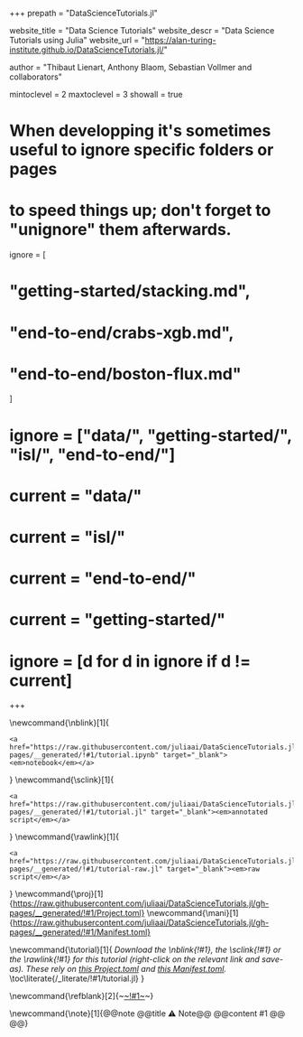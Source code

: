 +++
prepath = "DataScienceTutorials.jl"

website_title = "Data Science Tutorials"
website_descr = "Data Science Tutorials using Julia"
website_url   = "https://alan-turing-institute.github.io/DataScienceTutorials.jl/"

author = "Thibaut Lienart, Anthony Blaom, Sebastian Vollmer and collaborators"

mintoclevel = 2
maxtoclevel = 3
showall = true


# When developping it's sometimes useful to ignore specific folders or pages
# to speed things up; don't forget to "unignore" them afterwards.

ignore = [
#  "getting-started/stacking.md",
#  "end-to-end/crabs-xgb.md",
#  "end-to-end/boston-flux.md"
]

# ignore = ["data/", "getting-started/", "isl/", "end-to-end/"]
# current = "data/"
# current = "isl/"
# current = "end-to-end/"
# current = "getting-started/"
# ignore = [d for d in ignore if d != current]
+++

\newcommand{\nblink}[1]{
  ~~~
  <a href="https://raw.githubusercontent.com/juliaai/DataScienceTutorials.jl/gh-pages/__generated/!#1/tutorial.ipynb" target="_blank"><em>notebook</em></a>
  ~~~
}
\newcommand{\sclink}[1]{
  ~~~
  <a href="https://raw.githubusercontent.com/juliaai/DataScienceTutorials.jl/gh-pages/__generated/!#1/tutorial.jl" target="_blank"><em>annotated script</em></a>
  ~~~
}
\newcommand{\rawlink}[1]{
  ~~~
  <a href="https://raw.githubusercontent.com/juliaai/DataScienceTutorials.jl/gh-pages/__generated/!#1/tutorial-raw.jl" target="_blank"><em>raw script</em></a>
  ~~~
}
\newcommand{\proj}[1]{https://raw.githubusercontent.com/juliaai/DataScienceTutorials.jl/gh-pages/__generated/!#1/Project.toml}
\newcommand{\mani}[1]{https://raw.githubusercontent.com/juliaai/DataScienceTutorials.jl/gh-pages/__generated/!#1/Manifest.toml}


\newcommand{\tutorial}[1]{
  *Download the \nblink{!#1}, the \sclink{!#1} or the \rawlink{!#1} for this tutorial (right-click on the relevant link and save-as). These rely on [this Project.toml](\proj{!#1}) and [this Manifest.toml](\mani{!#1}).*
  \toc\literate{/_literate/!#1/tutorial.jl}
}

\newcommand{\refblank}[2]{~~~<a href="!#2" target="_blank">~~~!#1~~~</a>~~~}

\newcommand{\note}[1]{@@note @@title ⚠ Note@@ @@content #1 @@ @@}
